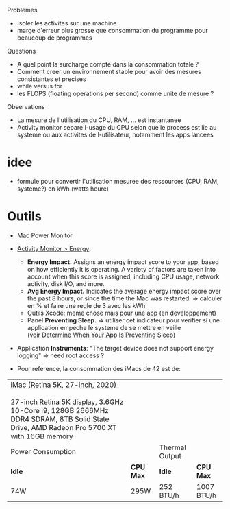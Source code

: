 Problemes
- Isoler les activites sur une machine
- marge d'erreur plus grosse que consommation du programme pour beaucoup de programmes

Questions
- A quel point la surcharge compte dans la consommation totale ?
- Comment creer un environnement stable pour avoir des mesures consistantes et precises
- while versus for
- les FLOPS (floating operations per second) comme unite de mesure ?


Observations
- La mesure de l'utilisation du CPU, RAM, ... est instantanee
- Activity monitor separe l-usage du CPU selon que le process est lie au systeme ou aux activites de l-utilisateur, notamment les apps lancees

# idee
- formule pour convertir l'utilisation mesuree des ressources (CPU, RAM, systeme?) en kWh (watts heure)


# Outils
- Mac Power Monitor

- [Activity Monitor > Energy](https://developer.apple.com/library/archive/documentation/Performance/Conceptual/power_efficiency_guidelines_osx/MonitoringEnergyUsage.html):
	- **Energy Impact.** Assigns an energy impact score to your app, based on how efficiently it is operating. A variety of factors are taken into account when this score is assigned, including CPU usage, network activity, disk I/O, and more.
	- **Avg Energy Impact.** Indicates the average energy impact score over the past 8 hours, or since the time the Mac was restarted.
			=> calculer en % et faire une regle de 3 avec les kWh
	- Outils Xcode: meme chose mais pour une app (en developpement)
	- Panel **Preventing Sleep.** => utiliser cet indicateur pour verifier si une application empeche le systeme de se mettre en veille (voir [Determine When Your App Is Preventing Sleep](https://developer.apple.com/library/archive/documentation/Performance/Conceptual/power_efficiency_guidelines_osx/PrioritizeWorkAtTheAppLevel.html#//apple_ref/doc/uid/TP40013929-CH36-SW7))

- Application **Instruments**: "The target device does not support energy logging" => need root access ? 

- Pour reference, la consommation des iMacs de 42 est de:

|   |   |   |   |
|---|---|---|---|
|[iMac (Retina 5K, 27-inch, 2020)](https://support.apple.com/en-us/109513)<br><br>27-inch Retina 5K display, 3.6GHz 10-Core i9, 128GB 2666MHz DDR4 SDRAM, 8TB Solid State Drive, AMD Radeon Pro 5700 XT with 16GB memory |   |   |   |
|Power Consumption|   |Thermal Output|   |
|**Idle**|**CPU Max**|**Idle**|**CPU Max**|
|74W|295W|252 BTU/h|1007 BTU/h|
